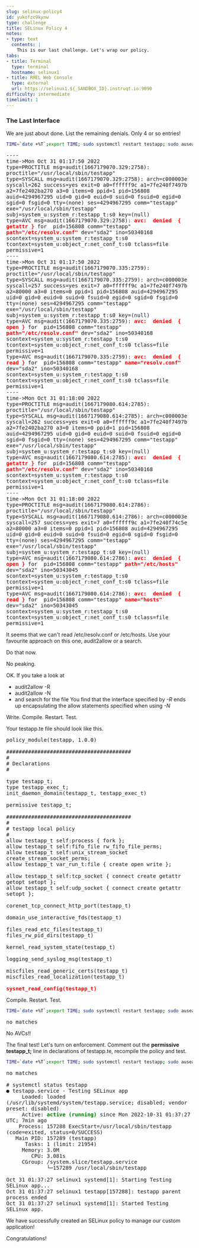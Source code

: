 ```yaml
---
slug: selinux-policy4
id: yukofzc9kynw
type: challenge
title: SELinux Policy 4
notes:
- type: text
  contents: |
    This is our last challenge. Let's wrap our policy.
tabs:
- title: Terminal
  type: terminal
  hostname: selinux1
- title: RHEL Web Console
  type: external
  url: https://selinux1.${_SANDBOX_ID}.instruqt.io:9090
difficulty: intermediate
timelimit: 1
---
```

### The Last Interface

We are just about done. List the remaining denials. Only 4 or so entries!

```bash
TIME=`date +%T`;export TIME; sudo systemctl restart testapp; sudo ausearch -m AVC -ts $TIME
```

<pre class="file" style="white-space: pre-wrap; font-family:monospace;">----
time->Mon Oct 31 01:17:50 2022
type=PROCTITLE msg=audit(1667179070.329:2758): proctitle="/usr/local/sbin/testapp"
type=SYSCALL msg=audit(1667179070.329:2758): arch=c000003e syscall=262 success=yes exit=0 a0=ffffff9c a1=7fe240f7497b a2=7fe2402ba270 a3=0 items=0 ppid=1 pid=156808 auid=4294967295 uid=0 gid=0 euid=0 suid=0 fsuid=0 egid=0 sgid=0 fsgid=0 tty=(none) ses=4294967295 comm="testapp" exe="/usr/local/sbin/testapp" subj=system_u:system_r:testapp_t:s0 key=(null)
type=AVC msg=audit(1667179070.329:2758): <strong style="color: red">avc:  denied  { getattr }</strong> for  pid=156808 comm="testapp" <strong style="color: red">path="/etc/resolv.conf"</strong> dev="sda2" ino=50340168 scontext=system_u:system_r:testapp_t:s0 tcontext=system_u:object_r:net_conf_t:s0 tclass=file permissive=1
----
time->Mon Oct 31 01:17:50 2022
type=PROCTITLE msg=audit(1667179070.335:2759): proctitle="/usr/local/sbin/testapp"
type=SYSCALL msg=audit(1667179070.335:2759): arch=c000003e syscall=257 success=yes exit=7 a0=ffffff9c a1=7fe240f7497b a2=80000 a3=0 items=0 ppid=1 pid=156808 auid=4294967295 uid=0 gid=0 euid=0 suid=0 fsuid=0 egid=0 sgid=0 fsgid=0 tty=(none) ses=4294967295 comm="testapp" exe="/usr/local/sbin/testapp" subj=system_u:system_r:testapp_t:s0 key=(null)
type=AVC msg=audit(1667179070.335:2759): <strong style="color: red">avc:  denied  { open }</strong> for  pid=156808 comm="testapp" <strong style="color: red">path="/etc/resolv.conf"</strong> dev="sda2" ino=50340168 scontext=system_u:system_r:testapp_t:s0 tcontext=system_u:object_r:net_conf_t:s0 tclass=file permissive=1
type=AVC msg=audit(1667179070.335:2759): <strong style="color: red">avc:  denied  { read }</strong> for  pid=156808 comm="testapp" <strong style="color: red">name="resolv.conf"</strong> dev="sda2" ino=50340168 scontext=system_u:system_r:testapp_t:s0 tcontext=system_u:object_r:net_conf_t:s0 tclass=file permissive=1
----
time->Mon Oct 31 01:18:00 2022
type=PROCTITLE msg=audit(1667179080.614:2785): proctitle="/usr/local/sbin/testapp"
type=SYSCALL msg=audit(1667179080.614:2785): arch=c000003e syscall=262 success=yes exit=0 a0=ffffff9c a1=7fe240f7497b a2=7fe2402ba270 a3=0 items=0 ppid=1 pid=156808 auid=4294967295 uid=0 gid=0 euid=0 suid=0 fsuid=0 egid=0 sgid=0 fsgid=0 tty=(none) ses=4294967295 comm="testapp" exe="/usr/local/sbin/testapp" subj=system_u:system_r:testapp_t:s0 key=(null)
type=AVC msg=audit(1667179080.614:2785): <strong style="color: red">avc:  denied  { getattr }</strong> for  pid=156808 comm="testapp" <strong style="color: red">path="/etc/resolv.conf"</strong> dev="sda2" ino=50340168 scontext=system_u:system_r:testapp_t:s0 tcontext=system_u:object_r:net_conf_t:s0 tclass=file permissive=1
----
time->Mon Oct 31 01:18:00 2022
type=PROCTITLE msg=audit(1667179080.614:2786): proctitle="/usr/local/sbin/testapp"
type=SYSCALL msg=audit(1667179080.614:2786): arch=c000003e syscall=257 success=yes exit=7 a0=ffffff9c a1=7fe240f74c5e a2=80000 a3=0 items=0 ppid=1 pid=156808 auid=4294967295 uid=0 gid=0 euid=0 suid=0 fsuid=0 egid=0 sgid=0 fsgid=0 tty=(none) ses=4294967295 comm="testapp" exe="/usr/local/sbin/testapp" subj=system_u:system_r:testapp_t:s0 key=(null)
type=AVC msg=audit(1667179080.614:2786): <strong style="color: red">avc:  denied  { open }</strong> for  pid=156808 comm="testapp" <strong style="color: red">path="/etc/hosts"</strong> dev="sda2" ino=50343045 scontext=system_u:system_r:testapp_t:s0 tcontext=system_u:object_r:net_conf_t:s0 tclass=file permissive=1
type=AVC msg=audit(1667179080.614:2786): <strong style="color: red">avc:  denied  { read }</strong> for  pid=156808 comm="testapp" <strong style="color: red">name="hosts"</strong> dev="sda2" ino=50343045 scontext=system_u:system_r:testapp_t:s0 tcontext=system_u:object_r:net_conf_t:s0 tclass=file permissive=1</pre>

It seems that we can't read /etc/resolv.conf or /etc/hosts. Use your favourite approach on this one, audit2allow or a search.

Do that now.

No peaking.

OK. If you take a look at
- audit2allow -R
- audit2allow -N
- and search for the file
You find that the interface specified by *-R* ends up encapsulating the allow statements specified when using *-N*

Write. Compile. Restart. Test.

Your testapp.te file should look like this.
<pre class="file" style="white-space: pre-wrap; font-family:monospace;">policy_module(testapp, 1.0.0)

########################################
#
# Declarations
#

type testapp_t;
type testapp_exec_t;
init_daemon_domain(testapp_t, testapp_exec_t)

permissive testapp_t;

########################################
#
# testapp local policy
#
allow testapp_t self:process { fork };
allow testapp_t self:fifo_file rw_fifo_file_perms;
allow testapp_t self:unix_stream_socket create_stream_socket_perms;
allow testapp_t var_run_t:file { create open write };

allow testapp_t self:tcp_socket { connect create getattr getopt setopt };
allow testapp_t self:udp_socket { connect create getattr setopt };

corenet_tcp_connect_http_port(testapp_t)

domain_use_interactive_fds(testapp_t)

files_read_etc_files(testapp_t)
files_rw_pid_dirs(testapp_t)

kernel_read_system_state(testapp_t)

logging_send_syslog_msg(testapp_t)

miscfiles_read_generic_certs(testapp_t)
miscfiles_read_localization(testapp_t)

<strong style="color: red">sysnet_read_config(testapp_t)</strong></pre>

Compile. Restart. Test.

```bash
TIME=`date +%T`;export TIME; sudo systemctl restart testapp; sudo ausearch -m AVC -ts $TIME
```
<pre class="file" style="white-space: pre-wrap; font-family:monospace;">no matches</pre>

No AVCs!!

The final test! Let's turn on enforcement. Comment out the **permissive testapp_t;** line in declarations of testapp.te, recompile the policy and test.

```bash
TIME=`date +%T`;export TIME; sudo systemctl restart testapp; sudo ausearch -m AVC -ts $TIME
```

<pre class="file" style="white-space: pre-wrap; font-family:monospace;">
no matches

# systemctl status testapp
● testapp.service - Testing SELinux app
     Loaded: loaded (/usr/lib/systemd/system/testapp.service; disabled; vendor preset: disabled)
     Active: <strong style="color: green">active (running)</strong> since Mon 2022-10-31 01:37:27 UTC; 7min ago
    Process: 157288 ExecStart=/usr/local/sbin/testapp (code=exited, status=0/SUCCESS)
   Main PID: 157289 (testapp)
      Tasks: 1 (limit: 21954)
     Memory: 3.0M
        CPU: 3.081s
     CGroup: /system.slice/testapp.service
             └─157289 /usr/local/sbin/testapp

Oct 31 01:37:27 selinux1 systemd[1]: Starting Testing SELinux app...
Oct 31 01:37:27 selinux1 testapp[157288]: testapp parent process ended
Oct 31 01:37:27 selinux1 systemd[1]: Started Testing SELinux app.</pre>

We have successfully created an SELinux policy to manage our custom application!

Congratulations!
